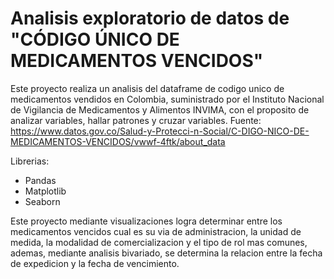 # Analisis exploratorio de datos de "CÓDIGO ÚNICO DE MEDICAMENTOS VENCIDOS"

Este proyecto realiza un analisis del dataframe de codigo unico de medicamentos vendidos en Colombia, suministrado por el Instituto Nacional de Vigilancia de Medicamentos y Alimentos INVIMA, con el proposito de analizar variables, hallar patrones y cruzar variables.
Fuente: https://www.datos.gov.co/Salud-y-Protecci-n-Social/C-DIGO-NICO-DE-MEDICAMENTOS-VENCIDOS/vwwf-4ftk/about_data   

Librerias: 
- Pandas
- Matplotlib
- Seaborn

Este proyecto mediante visualizaciones logra determinar entre los medicamentos vencidos cual es su via de administracion, la unidad de medida, la modalidad de comercializacion y el tipo de rol mas comunes, ademas, mediante analisis bivariado, se determina la relacion entre la fecha de expedicion y la fecha de vencimiento.
